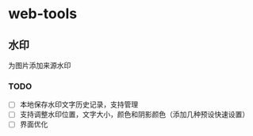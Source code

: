 # web-tools

## 水印

为图片添加来源水印

### TODO

- [ ] 本地保存水印文字历史记录，支持管理
- [ ] 支持调整水印位置，文字大小，颜色和阴影颜色（添加几种预设快速设置）
- [ ] 界面优化
